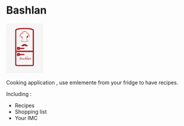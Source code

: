  # Bashlan
  
  <img src="https://github.com/Nathan770/Bashlan/blob/master/readmePic/bahshlan%20logo.png" width="100"/>
  
  Cooking application , use emlemente from your fridge to have recipes.
  
  Including : 
  - Recipes 
  - Shopping list
  - Your IMC
  
    
    
    
  
  
